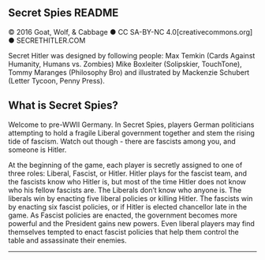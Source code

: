 Secret Spies README
-----------------------------------------------
© 2016 Goat, Wolf, & Cabbage ● CC SA-BY-NC 4.0[creativecommons.org] ● SECRETHITLER.COM

Secret Hitler was designed by following people:
Max Temkin (Cards Against Humanity, Humans vs. Zombies) Mike Boxleiter (Solipskier, TouchTone), Tommy Maranges (Philosophy Bro) and illustrated by Mackenzie Schubert (Letter Tycoon, Penny Press).

What is Secret Spies?
----------------------------
Welcome to pre-WWII Germany. In Secret Spies, players German politicians attempting to hold a fragile Liberal government together and stem the rising tide of fascism. Watch out though - there are fascists among you, and someone is Hitler.

At the beginning of the game, each player is secretly assigned to one of three roles: Liberal, Fascist, or Hitler. Hitler plays for the fascist team, and the fascists know who Hitler is, but most of the time Hitler does not know who his fellow fascists are. The Liberals don’t know who anyone is. The liberals win by enacting five liberal policies or killing Hitler. The fascists win by enacting six fascist policies, or if Hitler is elected chancellor late in the game. As Fascist policies are enacted, the government becomes more powerful and the President gains new powers. Even liberal players
may find themselves tempted to enact fascist policies that help them control the table and assassinate their enemies.


----------------------------
